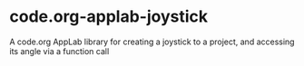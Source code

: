 # code.org-applab-joystick
A code.org AppLab library for creating a joystick to a project, and accessing its angle via a function call
